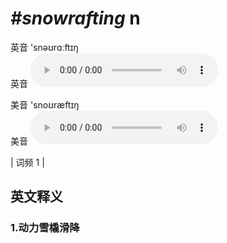 # ***\#snowrafting*** n
英音 'snəʊrɑːftɪŋ  
英音
<audio src="./media/snowrafting1.aac" controls="controls"></audio>

美音 'snoʊræftɪŋ  
美音
<audio src="./media/snowrafting2.aac" controls="controls"></audio>



| 词频 1 |  

英文释义
---
### 1.**动力雪橇滑降**  



